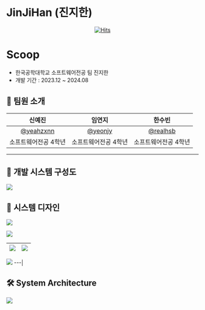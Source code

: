 # JinJiHan (진지한)

<div align=center> 
  
  [![Hits](https://hits.seeyoufarm.com/api/count/incr/badge.svg?url=https%3A%2F%2Fgithub.com%2FtukcomCD2024%2FJinJiHan&count_bg=%23FF6B17&title_bg=%23000000&icon=github.svg&icon_color=%23FFFFFF&title=&edge_flat=true)](https://github.com/tukcomCD2024/JinJiHan)
  
</div>

# Scoop
- 한국공학대학교 소프트웨어전공 팀 진지한
- 개발 기간 : 2023.12 ~ 2024.08

## 🤖 팀원 소개

|신예진|임연지|한수빈|
|:---:|:---:|:---:|
|[@yeahzxnn](https://github.com/yeahzxnn)|[@yeonjy](https://github.com/yeonjy)|[@realhsb](https://github.com/realhsb)|
|소프트웨어전공 4학년|소프트웨어전공 4학년|소프트웨어전공 4학년|

---

## 📁 개발 시스템 구성도
![](https://github.com/user-attachments/assets/4f23e708-163c-4ffd-ad33-f654bd1c0b8d)

## 📙 시스템 디자인
![](https://github.com/user-attachments/assets/045951a5-8c12-422a-b619-e332932a3a75)

![](https://github.com/tukcomCD2024/JinJiHan/assets/81320703/9694ef38-8112-4448-885c-9a0f49886eb5)

![](https://github.com/tukcomCD2024/JinJiHan/assets/81320703/cece44e4-8a78-4b5b-877f-dc43597d4ecc) | ![](https://github.com/tukcomCD2024/JinJiHan/assets/81320703/af4b50a7-33e8-4563-ac8b-462c87a3b380)
---|---|

![](https://github.com/tukcomCD2024/JinJiHan/assets/81320703/5cb15e5e-4f14-4f62-aad6-93d3de38305c)
---|


## 🛠️ System Architecture
![](https://github.com/user-attachments/assets/2352e7d4-ba69-4a70-ad9a-089b6a8a6ee4)
